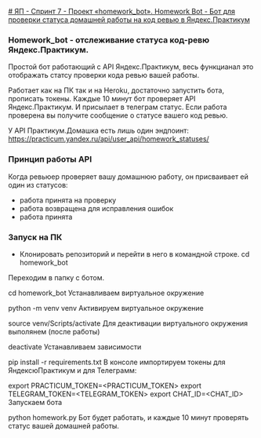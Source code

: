 [# ЯП - Спринт 7 - Проект «homework_bot». Homework Bot - Бот для проверки статуса домашней работы на код ревью в Яндекс.Практикум](https://github.com/Mane26/api_final_yatube.git)

### Homework_bot - отслеживание статуса код-ревю Яндекс.Практикум.

Простой бот работающий с API Яндекс.Практикум, весь функцианал это отображать статсу проверки кода ревью вашей работы.

Работает как на ПК так и на Heroku, достаточно запустить бота, прописать токены. Каждые 10 минут бот проверяет API Яндекс.Практикум. И присылает в телеграм статус. Если работа проверена вы получите сообщение о статусе вашего код ревью.

У API Практикум.Домашка есть лишь один эндпоинт:
https://practicum.yandex.ru/api/user_api/homework_statuses/

### Принцип работы API

Когда ревьюер проверяет вашу домашнюю работу, он присваивает ей один из статусов:

- работа принята на проверку
- работа возвращена для исправления ошибок
- работа принята

### Запуск на ПК

- Клонировать репозиторий и перейти в него в командной строке.
cd homework_bot


Переходим в папку с ботом.

cd homework_bot
Устанавливаем виртуальное окружение

python -m venv venv
Активируем виртуальное окружение

source venv/Scripts/activate
Для деактивации виртуального окружения выполянем (после работы)

deactivate
Устанавливаем зависимости

pip install -r requirements.txt
В консоле импортируем токены для ЯндексюПрактикум и для Телеграмм:

export PRACTICUM_TOKEN=<PRACTICUM_TOKEN>
export TELEGRAM_TOKEN=<TELEGRAM_TOKEN>
export CHAT_ID=<CHAT_ID>
Запускаем бота

python homework.py
Бот будет работать, и каждые 10 минут проверять статус вашей домашней работы.
